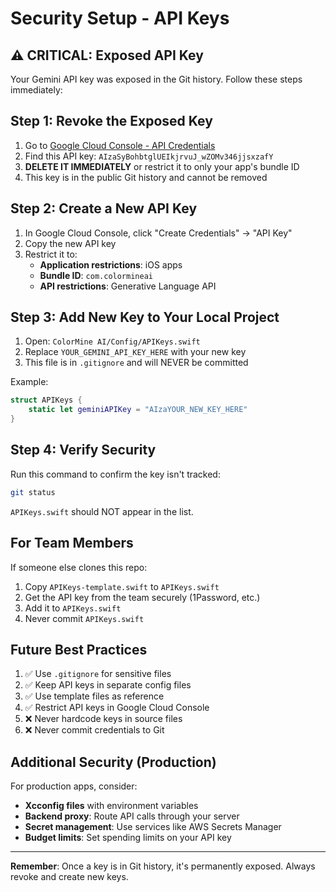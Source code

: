# Security Setup - API Keys

## ⚠️ CRITICAL: Exposed API Key

Your Gemini API key was exposed in the Git history. Follow these steps immediately:

## Step 1: Revoke the Exposed Key

1. Go to [Google Cloud Console - API Credentials](https://console.cloud.google.com/apis/credentials)
2. Find this API key: `AIzaSyBohbtglUEIkjrvuJ_wZOMv346jjsxzafY`
3. **DELETE IT IMMEDIATELY** or restrict it to only your app's bundle ID
4. This key is in the public Git history and cannot be removed

## Step 2: Create a New API Key

1. In Google Cloud Console, click "Create Credentials" → "API Key"
2. Copy the new API key
3. Restrict it to:
   - **Application restrictions**: iOS apps
   - **Bundle ID**: `com.colormineai`
   - **API restrictions**: Generative Language API

## Step 3: Add New Key to Your Local Project

1. Open: `ColorMine AI/Config/APIKeys.swift`
2. Replace `YOUR_GEMINI_API_KEY_HERE` with your new key
3. This file is in `.gitignore` and will NEVER be committed

Example:
```swift
struct APIKeys {
    static let geminiAPIKey = "AIzaYOUR_NEW_KEY_HERE"
}
```

## Step 4: Verify Security

Run this command to confirm the key isn't tracked:
```bash
git status
```

`APIKeys.swift` should NOT appear in the list.

## For Team Members

If someone else clones this repo:

1. Copy `APIKeys-template.swift` to `APIKeys.swift`
2. Get the API key from the team securely (1Password, etc.)
3. Add it to `APIKeys.swift`
4. Never commit `APIKeys.swift`

## Future Best Practices

1. ✅ Use `.gitignore` for sensitive files
2. ✅ Keep API keys in separate config files
3. ✅ Use template files as reference
4. ✅ Restrict API keys in Google Cloud Console
5. ❌ Never hardcode keys in source files
6. ❌ Never commit credentials to Git

## Additional Security (Production)

For production apps, consider:
- **Xcconfig files** with environment variables
- **Backend proxy**: Route API calls through your server
- **Secret management**: Use services like AWS Secrets Manager
- **Budget limits**: Set spending limits on your API key

---

**Remember**: Once a key is in Git history, it's permanently exposed. Always revoke and create new keys.
